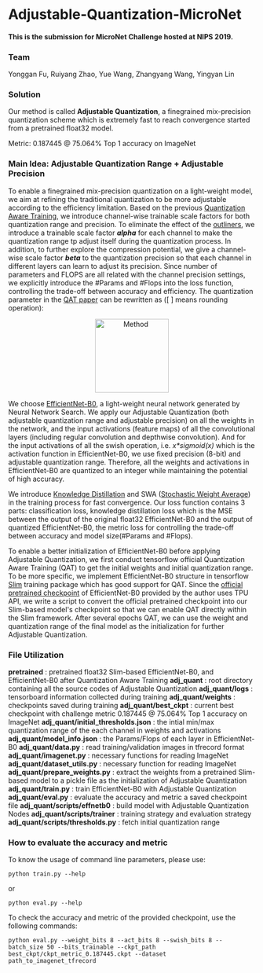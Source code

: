 # Adjustable-Quantization-MicroNet
#### This is the submission for MicroNet Challenge hosted at NIPS 2019.

### Team
Yonggan Fu, Ruiyang Zhao, Yue Wang, Zhangyang Wang, Yingyan Lin

### Solution
Our method is called **Adjustable Quantization**, a finegrained mix-precision quantization scheme which is extremely fast to reach convergence started from a pretrained float32 model.

Metric: 0.187445 @ 75.064% Top 1 accuracy on ImageNet

### Main Idea: Adjustable Quantization Range + Adjustable Precision
To enable a finegrained mix-precision quantization on a light-weight model, we aim at refining the traditional quantization to be more adjustable according to the efficiency limitation. Based on the previous [Quantization Aware Training](https://arxiv.org/abs/1712.05877), we introduce channel-wise trainable scale factors for both quantization range and precision. To eliminate the effect of the [outliners](https://arxiv.org/abs/1803.08607), we introduce a trainable scale factor ***alpha*** for each channel to make the quantization range tp adjust itself during the quantization process. In addition, to further explore the compression potential, we give a channel-wise scale factor ***beta*** to the quantization precision so that each channel in different layers can learn to adjust its precision. Since number of parameters and FLOPS are all related with the channel precision settings, we explicitly introduce the #Params and #Flops into the loss function, controlling the trade-off between accuracy and efficiency. The quantization parameter in the [QAT paper](https://arxiv.org/abs/1712.05877) can be rewritten as ([ ] means rounding operation):  

<div align="center">
<img src="https://latex.codecogs.com/svg.latex?\Large&space;S=\frac{\alpha*T_{range}}{2^{[\beta*n]}-1}" title="Method" width=150 />
</div>

We choose [EfficientNet-B0](https://arxiv.org/abs/1905.11946), a light-weight neural network generated by Neural Network Search. We apply our Adjustable Quantization (both adjustable quantization range and adjustable precision) on all the weights in the network, and the input activations (feature maps) of all the convolutional layers (including regular convolution and depthwise convolution). And for the input activations of all the swish operation, i.e. *x\*sigmoid(x)* which is the activation function in EfficientNet-B0, we use fixed precision (8-bit) and adjustable quantization range. Therefore, all the weights and activations in EfficientNet-B0 are quantized to an integer while maintaining the potential of high accuracy. 

We introduce [Knowledge Distillation](https://arxiv.org/abs/1503.02531) and SWA ([Stochastic Weight Average](https://arxiv.org/abs/1904.11943)) in the training process for fast convergence. Our loss function contains 3 parts: classification loss, knowledge distillation loss which is the MSE between the output of the original float32 EfficientNet-B0 and the output of quantized EfficientNet-B0, the metric loss for controlling the trade-off between accuracy and model size(#Params and #Flops). 

To enable a better initialization of EfficientNet-B0 before applying Adjustable Quantization, we first conduct tensorflow official Quantization Aware Training (QAT) to get the initial weights and initial quantization range. To be more specific, we implement EfficientNet-B0 structure in tensorflow [Slim](https://github.com/tensorflow/models/tree/master/research/slim) training package which has good support for QAT. Since the [official pretrained checkpoint](https://github.com/tensorflow/tpu/tree/master/models/official/efficientnet) of EfficientNet-B0 provided by the author uses TPU API, we write a script to convert the official pretrained checkpoint into our Slim-based model's checkpoint so that we can enable QAT directly within the Slim framework. After several epochs QAT, we can use the weight and quantization range of the final model as the initialization for further Adjustable Quantization. 


### File Utilization
**pretrained** : pretrained float32 Slim-based EfficientNet-B0, and EfficientNet-B0 after Quantization Aware Training
**adj_quant** : root directory containing all the source codes of Adjustable Quantization
**adj_quant/logs** : tensorboard information collected during training
**adj_quant/weights** : checkpoints saved during training
**adj_quant/best_ckpt** : current best checkpoint with challenge metric 0.187445 @ 75.064% Top 1 accuracy on ImageNet 
**adj_quant/initial_thresholds.json** : the intial min/max quantization range of the each channel in weights and activations 
**adj_quant/model_info.json** : the Params/Flops of each layer in EfficientNet-B0
**adj_quant/data.py** : read training/validation images in tfrecord format
**adj_quant/imagenet.py** : necessary functions for reading ImageNet
**adj_quant/dataset_utils.py** : necessary function for reading ImageNet
**adj_quant/prepare_weights.py** : extract the weights from a pretrained Slim-based model to a pickle file as the initialization of Adjustable Quantization
**adj_quant/train.py** : train EfficientNet-B0 with Adjustable Quantization
**adj_quant/eval.py** : evaluate the accuracy and metric a saved checkpoint file
**adj_quant/scripts/effnetb0** : build model with Adjustable Quantization Nodes
**adj_quant/scripts/trainer** : training strategy and evaluation strategy
**adj_quant/scripts/thresholds.py** : fetch initial quantization range

### How to evaluate the accuracy and metric
To know the usage of command line parameters, please use:
```
python train.py --help
```
or
```
python eval.py --help
```
To check the accuracy and metric of the provided checkpoint, use the following commands:
```
python eval.py --weight_bits 8 --act_bits 8 --swish_bits 8 --batch_size 50 --bits_trainable --ckpt_path best_ckpt/ckpt_metric_0.187445.ckpt --dataset path_to_imagenet_tfrecord
```
